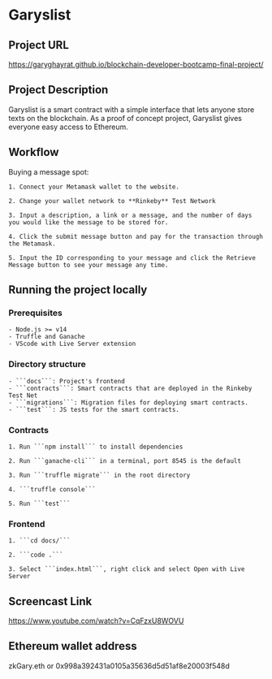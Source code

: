 # Garyslist

## Project URL

https://garyghayrat.github.io/blockchain-developer-bootcamp-final-project/

## Project Description

Garyslist is a smart contract with a simple interface that lets anyone store texts on the blockchain. As a proof of concept project, Garyslist gives everyone easy access to Ethereum. 

## Workflow

Buying a message spot:
	
	1. Connect your Metamask wallet to the website.

	2. Change your wallet network to **Rinkeby** Test Network

	3. Input a description, a link or a message, and the number of days you would like the message to be stored for.

	4. Click the submit message button and pay for the transaction through the Metamask.

	5. Input the ID corresponding to your message and click the Retrieve Message button to see your message any time. 

## Running the project locally

### Prerequisites

	- Node.js >= v14
	- Truffle and Ganache
	- VScode with Live Server extension

### Directory structure

	- ```docs```: Project's frontend
	- ```contracts```: Smart contracts that are deployed in the Rinkeby Test Net
	- ```migrations```: Migration files for deploying smart contracts.
	- ```test```: JS tests for the smart contracts.

### Contracts 

	1. Run ```npm install``` to install dependencies

	2. Run ```ganache-cli``` in a terminal, port 8545 is the default

	3. Run ```truffle migrate``` in the root directory

	4. ```truffle console```

	5. Run ```test```

### Frontend

	1. ```cd docs/```
	
	2. ```code .```

	3. Select ```index.html```, right click and select Open with Live Server


## Screencast Link
https://www.youtube.com/watch?v=CqFzxU8WOVU

## Ethereum wallet address
zkGary.eth or
0x998a392431a0105a35636d5d51af8e20003f548d

